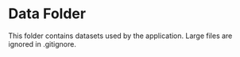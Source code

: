 # Data Folder
This folder contains datasets used by the application. Large files are ignored in .gitignore.
